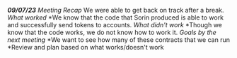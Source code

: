 ***09/07/23***
*Meeting Recap*
    We were able to get back on track after a break.
*What worked*
    *We know that the code that Sorin produced is able to work and successfully send tokens to accounts.
*What didn't work*
    *Though we know that the code works, we do not know how to work it.
*Goals by the next meeting*
    *We want to see how many of these contracts that we can run
    *Review and plan based on what works/doesn't work
